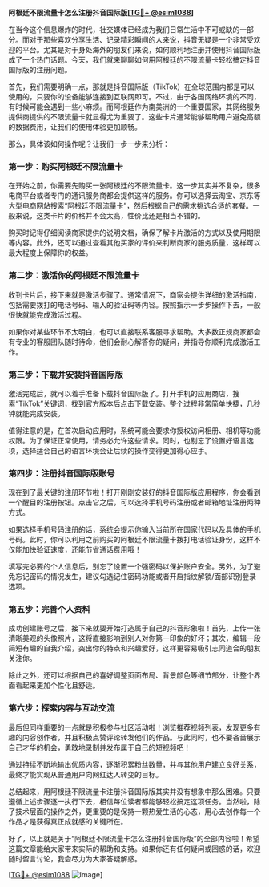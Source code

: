 **阿根廷不限流量卡怎么注册抖音国际版[[TG💪+ @esim1088](https://t.me/s/esim1088)]**

在当今这个信息爆炸的时代，社交媒体已经成为我们日常生活中不可或缺的一部分。而对于那些喜欢分享生活、记录精彩瞬间的人来说，抖音无疑是一个非常受欢迎的平台。尤其是对于身处海外的朋友们来说，如何顺利地注册并使用抖音国际版成了一个热门话题。今天，我们就来聊聊如何用阿根廷的不限流量卡轻松搞定抖音国际版的注册问题。

首先，我们需要明确一点，那就是抖音国际版（TikTok）在全球范围内都是可以使用的，只要你的设备能够连接到互联网即可。不过，由于各国网络环境的不同，有时候可能会遇到一些小麻烦。而阿根廷作为南美洲的一个重要国家，其网络服务提供商提供的不限流量卡就显得尤为重要了。这些卡片通常能够帮助用户避免高额的数据费用，让我们的使用体验更加顺畅。

那么，具体该如何操作呢？让我们一步一步来分析：

### 第一步：购买阿根廷不限流量卡

在开始之前，你需要先购买一张阿根廷的不限流量卡。这一步其实并不复杂，很多电商平台或者专门的通讯服务商都会提供这样的服务。你可以选择去淘宝、京东等大型电商网站搜索“阿根廷不限流量卡”，然后根据自己的需求挑选合适的套餐。一般来说，这类卡片的价格并不会太高，性价比还是相当不错的。

购买时记得仔细阅读商家提供的说明文档，确保了解卡片激活的方式以及使用期限等内容。此外，还可以通过查看其他买家的评价来判断商家的服务质量，这样可以最大程度上保障你的权益。

### 第二步：激活你的阿根廷不限流量卡

收到卡片后，接下来就是激活步骤了。通常情况下，商家会提供详细的激活指南，包括需要拨打的电话号码、输入的验证码等内容。按照指示一步步操作下去，一般很快就能完成激活过程。

如果你对某些环节不太明白，也可以直接联系客服寻求帮助。大多数正规商家都会有专业的客服团队随时待命，他们会耐心解答你的疑问，并指导你顺利完成激活工作。

### 第三步：下载并安装抖音国际版

激活完成后，就可以着手准备下载抖音国际版了。打开手机的应用商店，搜索“TikTok”关键词，找到官方版本后点击下载安装。整个过程非常简单快捷，几秒钟就能完成安装。

值得注意的是，在首次启动应用时，系统可能会要求你授权访问相册、相机等功能权限。为了保证正常使用，请务必允许这些请求。同时，也别忘了设置好语言选项，选择适合自己的语言环境会让后续的操作变得更加得心应手。

### 第四步：注册抖音国际版账号

现在到了最关键的注册环节啦！打开刚刚安装好的抖音国际版应用程序，你会看到一个醒目的注册按钮。点击它之后，可以选择手机号码注册或者邮箱地址注册两种方式。

如果选择手机号码注册的话，系统会提示你输入当前所在国家代码以及具体的手机号码。此时，你可以利用之前购买的阿根廷不限流量卡拨打电话验证身份，这样不仅能加快验证速度，还能节省通话费用哦！

填写完必要的个人信息后，别忘了设置一个强密码以保护账户安全。另外，为了避免忘记密码的情况发生，建议勾选记住密码功能或者开启指纹解锁/面部识别登录选项。

### 第五步：完善个人资料

成功创建账号之后，接下来就要开始打造属于自己的抖音形象啦！首先，上传一张清晰美观的头像照片，这将直接影响到别人对你第一印象的好坏；其次，编辑一段简短有趣的自我介绍，突出你的特点和兴趣爱好，这样更容易吸引志同道合的朋友关注你。

除此之外，还可以根据自己的喜好调整页面布局、背景颜色等细节部分，让整个界面看起来更加个性化且舒适。

### 第六步：探索内容与互动交流

最后但同样重要的一点就是积极参与社区活动啦！浏览推荐视频列表，发现更多有趣的内容创作者，并且积极点赞评论转发他们的作品。与此同时，也不要吝啬展示自己才华的机会，勇敢地录制并发布属于自己的短视频吧！

通过持续不断地输出优质内容，逐渐积累粉丝数量，并与其他用户建立良好关系，最终才能实现从普通用户向网红达人转变的目标。

总结起来，用阿根廷不限流量卡注册抖音国际版其实并没有想象中那么困难。只要遵循上述步骤逐一执行下去，相信每位读者都能够轻松搞定这项任务。当然啦，除了技术层面的操作之外，更重要的是保持一颗热爱生活的心态，用心去创作每一个作品才是获得真正成就感的关键所在。

好了，以上就是关于“阿根廷不限流量卡怎么注册抖音国际版”的全部内容啦！希望这篇文章能给大家带来实际的帮助和支持。如果你还有任何疑问或困惑的话，欢迎随时留言讨论，我会尽力为大家答疑解惑。

[[TG💪+ @esim1088](https://t.me/s/esim1088) ![Image](https://i.postimg.cc/4NQfJmqS/Snipaste-2025-05-13-00-14-12.png)]